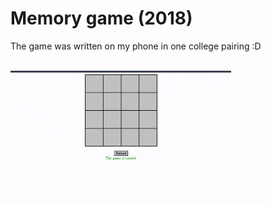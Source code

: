# Memory game (2018)

The game was written on my phone in one college pairing :D

<p align="left">
    <br/>
    <img width="70%" src="./memory-game-demo.gif">
</p>